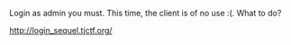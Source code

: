 Login as admin you must. This time, the client is of no use :(. What to do?

http://login_sequel.tjctf.org/